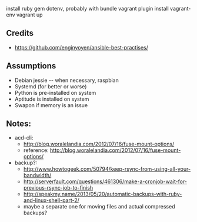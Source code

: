 install ruby gem dotenv, probably with bundle
vagrant plugin install vagrant-env
<fill in env variables>
vagrant up


## Credits

- https://github.com/enginyoyen/ansible-best-practises/

## Assumptions
- Debian jessie
-- when necessary, raspbian
- Systemd (for better or worse)
- Python is pre-installed on system
- Aptitude is installed on system
- Swapon if memory is an issue

## Notes:
- acd-cli:
  - http://blog.woralelandia.com/2012/07/16/fuse-mount-options/
  - reference: http://blog.woralelandia.com/2012/07/16/fuse-mount-options/
- backup?:
  - http://www.howtogeek.com/50794/keep-rsync-from-using-all-your-bandwidth/
  - http://serverfault.com/questions/461306/make-a-cronjob-wait-for-previous-rsync-job-to-finish
  - http://speakmy.name/2013/05/20/automatic-backups-with-ruby-and-linux-shell-part-2/
  - maybe a separate one for moving files and actual compressed backups?

